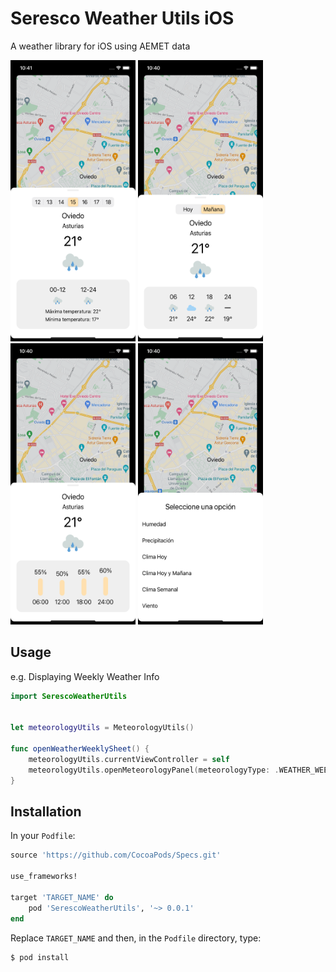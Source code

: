Seresco Weather Utils iOS
=======

A weather library for iOS using AEMET data

<p float="left">
  <img src="art/img_weather_weekly.png" width="200" height="450">
  <img src="art/img_weather_tomorrow.png" width="200" height="450">
  <img src="art/img_precipitation.png" width="200" height="450">
  <img src="art/img_options.png" width="200" height="450">
</p>


Usage
--------

e.g. Displaying Weekly Weather Info

```swift
import SerescoWeatherUtils


let meteorologyUtils = MeteorologyUtils()

func openWeatherWeeklySheet() {
    meteorologyUtils.currentViewController = self
    meteorologyUtils.openMeteorologyPanel(meteorologyType: .WEATHER_WEEKLY, coordinate: CLLocationCoordinate2D(latitude: 43.361231, longitude: -5.848566,))
}
```

Installation
--------

In your `Podfile`:

```ruby
source 'https://github.com/CocoaPods/Specs.git'

use_frameworks!

target 'TARGET_NAME' do
    pod 'SerescoWeatherUtils', '~> 0.0.1'
end
```

Replace `TARGET_NAME` and then, in the `Podfile` directory, type:

```bash
$ pod install
```
